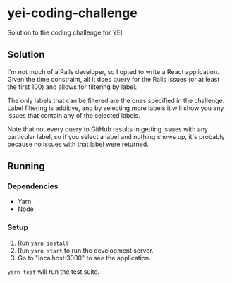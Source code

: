 # yei-coding-challenge
Solution to the coding challenge for YEI.

## Solution
I'm not much of a Rails developer, so I opted to write a React application. Given the time constraint,
all it does query for the Rails issues (or at least the first 100) and allows for filtering by label. 

The only labels that can be filtered are the ones specified in the challenge. Label filtering is additive,
and by selecting more labels it will show you any issues that contain any of the selected labels.

Note that not every query to GitHub results in getting issues with any particular label, so if you select
a label and nothing shows up, it's probably because no issues with that label were returned.

## Running
### Dependencies
- Yarn
- Node

### Setup
1. Run `yarn install`
2. Run `yarn start` to run the development server.
3. Go to "localhost:3000" to see the application.

`yarn test` will run the test suite.